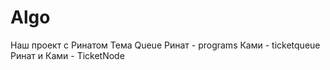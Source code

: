 # Algo
Наш проект с Ринатом
Тема Queue
Ринат - programs
Ками - ticketqueue
Ринат и Ками - TicketNode
